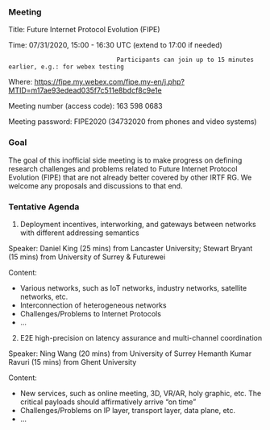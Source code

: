 ### **Meeting**
Title: Future Internet Protocol Evolution (FIPE)

Time:  07/31/2020, 15:00 - 16:30 UTC (extend to 17:00 if needed)
                                  
                                  Participants can join up to 15 minutes earlier, e.g.: for webex testing

Where: 	https://fipe.my.webex.com/fipe.my-en/j.php?MTID=m17ae93edead035f7c511e8bdcf8c9e1e

Meeting number (access code): 163 598 0683 

Meeting password: FIPE2020 (34732020 from phones and video systems)


### **Goal**
The goal of this inofficial side meeting is to make progress on defining research challenges and problems related to Future Internet Protocol Evolution (FIPE) that are not already better covered by other IRTF RG. We welcome any proposals and discussions to that end. 

### **Tentative Agenda**

1. Deployment incentives, interworking, and gateways between networks with different addressing semantics

Speaker: Daniel King (25 mins) from Lancaster University; 
         Stewart Bryant (15 mins) from University of Surrey & Futurewei

Content:
- Various networks, such as  IoT networks, industry networks, satellite networks, etc.
- Interconnection of heterogeneous networks
- Challenges/Problems to Internet Protocols
- ...

2. E2E high-precision on latency assurance and multi-channel coordination 

Speaker: Ning Wang (20 mins) from University of Surrey
         Hemanth Kumar Ravuri  (15 mins) from Ghent University        
         
Content: 

- New services, such as online meeting, 3D, VR/AR, holy graphic, etc. The critical payloads should affirmatively arrive “on time”
- Challenges/Problems on IP layer, transport layer, data plane, etc.
- ...


